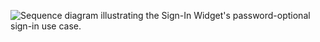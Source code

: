 <div class="full">

![Sequence diagram illustrating the Sign-In Widget's password-optional sign-in use case.](/img/pwd-optional/pwd-optional-node-widget-sign-in-summary.png)

<!--
Sample image: https://www.figma.com/file/YH5Zhzp66kGCglrXQUag2E/%F0%9F%93%8A-Updated-Diagrams-for-Dev-Docs?node-id=3156%3A56625 pwd-optional-node-widget-sign-in-summary
-->

</div>
